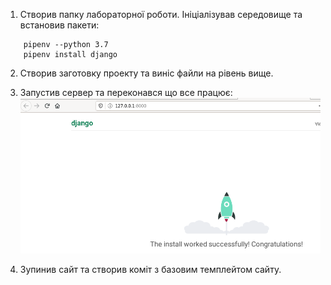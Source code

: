 1. Створив папку лабораторної роботи. Ініціалізував середовище та встановив пакети:
```
	pipenv --python 3.7
	pipenv install django
```

2. Створив заготовку проекту та виніс файли на рівень вище.

3. Запустив сервер та переконався що все працює:
![sait pracue](./image/sait_pracue.png)

4. Зупинив сайт та створив коміт з базовим темплейтом сайту.
